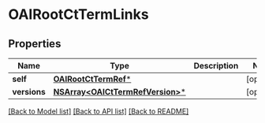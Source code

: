 # OAIRootCtTermLinks

## Properties
Name | Type | Description | Notes
------------ | ------------- | ------------- | -------------
**self** | [**OAIRootCtTermRef***](OAIRootCtTermRef.md) |  | [optional] 
**versions** | [**NSArray&lt;OAICtTermRefVersion&gt;***](OAICtTermRefVersion.md) |  | [optional] 

[[Back to Model list]](../README.md#documentation-for-models) [[Back to API list]](../README.md#documentation-for-api-endpoints) [[Back to README]](../README.md)


